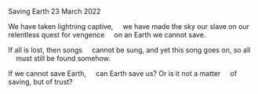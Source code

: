 Saving Earth
23 March 2022

We have taken lightning captive,
&nbsp;&nbsp;&nbsp;&nbsp;we have made the sky our slave
on our relentless quest for vengence
&nbsp;&nbsp;&nbsp;&nbsp;on an Earth we cannot save.

If all is lost, then songs
&nbsp;&nbsp;&nbsp;&nbsp;cannot be sung, and yet
this song goes on, so all
&nbsp;&nbsp;&nbsp;&nbsp;must still be found somehow.

If we cannot save Earth,
&nbsp;&nbsp;&nbsp;&nbsp;can Earth save us?
Or is it not a matter
&nbsp;&nbsp;&nbsp;&nbsp;of saving, but of trust?  